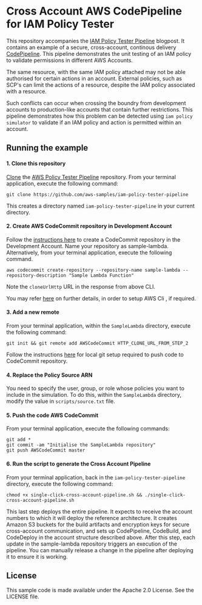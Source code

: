 # Cross Account AWS CodePipeline for IAM Policy Tester

This repository accompanies the [IAM Policy Tester Pipeline](https://aws.amazon.com/blogs/devops/unit-testing-iam-policies-across-multiple-accounts/) blogpost. 
It contains an example of a secure, cross-account, continous delivery [CodePipeline](https://aws.amazon.com/blogs/devops/aws-building-a-secure-cross-account-continuous-delivery-pipeline/). This pipeline demonstrates the unit testing of an IAM policy to validate permissions in different AWS Accounts.

The same resource, with the same IAM policy attached may not be able authorised for certain actions in an account. External policies, such as SCP's can limit the actions of a resource, despite the IAM policy associated with a resource.

Such conflicts can occur when crossing the boundry from development accounts to production-like accounts that contain further restrictions.
This pipeline demonstrates how this problem can be detected using `iam policy simulator` to validate if an IAM policy and action is permitted within an account.


## Running the example

#### 1. Clone this repository

[Clone](https://help.github.com/articles/cloning-a-repository/) the [AWS Policy Tester Pipeline](https://github.com/aws-samples/iam-policy-tester-pipeline) repository. From your terminal application, execute the following command:

```console
git clone https://github.com/aws-samples/iam-policy-tester-pipeline
```

This creates a directory named `iam-policy-tester-pipeline` in your current directory.


#### 2. Create **AWS CodeCommit** repository in Development Account

Follow the [instructions here](http://docs.aws.amazon.com/codecommit/latest/userguide/getting-started.html#getting-started-create-repo) to create a CodeCommit repository in the Development Account. Name your repository as sample-lambda.  Alternatively, from your terminal application, execute the following command.

```console
aws codecommit create-repository --repository-name sample-lambda --repository-description "Sample Lambda Function"
```

Note the `cloneUrlHttp` URL in the response from above CLI.

You may refer [here](http://docs.aws.amazon.com/codecommit/latest/userguide/how-to-create-repository.html#how-to-create-repository-cli)
on further details, in order to setup AWS Cli , if required.

#### 3. Add a new remote

From your terminal application, within the `SampleLambda` directory, execute the following command:

```console
git init && git remote add AWSCodeCommit HTTP_CLONE_URL_FROM_STEP_2
```

Follow the instructions [here](http://docs.aws.amazon.com/codecommit/latest/userguide/setting-up.html) for local git setup required to push code to CodeCommit repository.

#### 4. Replace the Policy Source ARN

You need to specify the user, group, or role whose policies you want to include in the simulation. To do this, within the `SampleLambda` directory, modify the value in `scripts/source.txt` file.

#### 5. Push the code AWS CodeCommit

From your terminal application, execute the following commands:

```console
git add *
git commit -am "Initialise the SampleLambda repository"
git push AWSCodeCommit master
```

#### 6. Run the script to generate the Cross Account Pipeline

From your terminal application, back in the `iam-policy-tester-pipeline` directory, execute the following command:

```console
chmod +x single-click-cross-account-pipeline.sh && ./single-click-cross-account-pipeline.sh
```

This last step deploys the entire pipeline. It expects to receive the account numbers to which it will deploy the reference architecture. It creates Amazon S3 buckets for the build artifacts and encryption keys for secure cross-account communication, and sets up CodePipeline, CodeBuild, and CodeDeploy in the account structure described above. After this step, each update in the sample-lambda repository triggers an execution of the pipeline. You can manually release a change in the pipeline after deploying it to ensure it is working.

## License

This sample code is made available under the Apache 2.0 License. See the LICENSE file.
